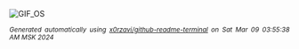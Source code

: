 <div align="justify">
<picture>
    <source media="(prefers-color-scheme: dark)" srcset="https://i.ibb.co/bb96kfT/output-gif.gif">
    <source media="(prefers-color-scheme: light)" srcset="https://i.ibb.co/bb96kfT/output-gif.gif">
    <img alt="GIF_OS" src="https://i.ibb.co/bb96kfT/output-gif.gif">
</picture>

<sub><i>Generated automatically using [x0rzavi/github-readme-terminal](https://github.com/x0rzavi/github-readme-terminal) on Sat Mar 09 03:55:38 AM MSK 2024</i></sub>

</div>

<!-- Image deletion URL: https://ibb.co/phF1Smc/ec13f10aec7fcd638b6e2e3c160e675a -->